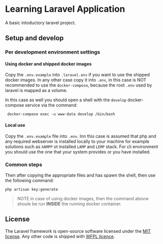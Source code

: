 # Learning Laravel Application
A basic intoductory laravel project.

## Setup and develop

### Per development environment settings

#### Using docker and shipped docker images
Copy the `.env.example` into `.laravel.env` if you want to use the shipped docker images. In any other case copy it into `.env`, in this case is NOT recommended to use the `docker-compose`, because the root `.env` used by laravel is mapped as a volume. 

In this case as well you should open a shell with the `develop` docker-compose service via the command:

```
 docker-compose exec -u www-data develop /bin/bash
```

#### Local use
Copy the `.env.example` file into `.env`. Inn this case is assumed that php and any required webserver is installed locally to your machine for example solutions such as `XAMPP` ot installed `LAMP` and `LEMP` stack. For cli environment you should use the one that your system provides or you have installed.

### Common steps
Then after copying the appropriate files and has spawn the shell, then use the following command:

```
php artisan key:generate
```

> NOTE in case of using docker images, then the command abovw shoule be run **INSIDE** the running docker container.


## License
The Laravel framework is open-source software licensed under the [MIT license](https://opensource.org/licenses/MIT).
Any other code is shipped with [WFPL licence](http://www.wtfpl.net).